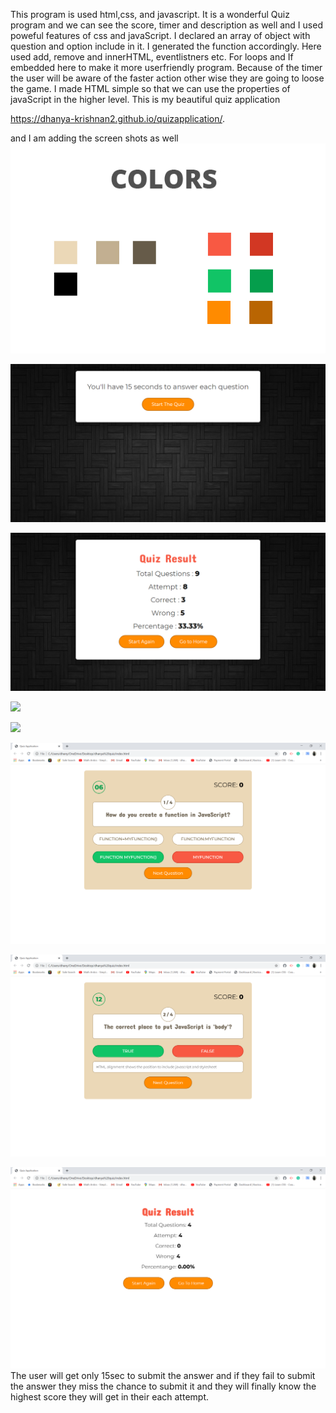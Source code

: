This program is used html,css, and javascript.
It is a wonderful Quiz program and we can see the score, timer and description as well and I used poweful features of css and javaScript.
I declared an array of object with question and option include in it.
I generated the function accordingly.
Here used add, remove and innerHTML, eventlistners etc.
For loops and If embedded here to make it more userfriendly program.
Because of the timer the user will be aware of the faster action other wise they are going to loose the game.
I made HTML simple so that we can use the properties of javaScript in the higher level.
This is my beautiful quiz application

 https://dhanya-krishnan2.github.io/quizapplication/.
 
 and I am adding the screen shots as well
 ![](screens/COLOR.jpg)
 
 ![](/screens/SCREEN-1.png)
 
 ![](screens/SCREEN-3.png)
 
![](2020-06-04(1).png)

![](2020-06-04(2).png)

![](/2020-06-04%20(1).png)

![](/2020-06-04%20(2).png)

![](/2020-06-04%20(3).png)
The user  will get only 15sec to submit the answer and if they fail to submit the answer they miss the chance to submit it and they will finally know the highest score they will get in their each attempt.
